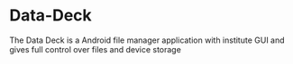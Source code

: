 # Data-Deck
The Data Deck is a Android file manager application with institute GUI and gives full control over files and device storage
